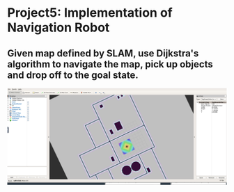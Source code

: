 # Project5: Implementation of Navigation Robot

## Given map defined by SLAM, use Dijkstra's algorithm to navigate the map, pick up objects and drop off to the goal state.

![](https://github.com/minoring/robot/blob/master/Project5/resources/Navigation.png)


